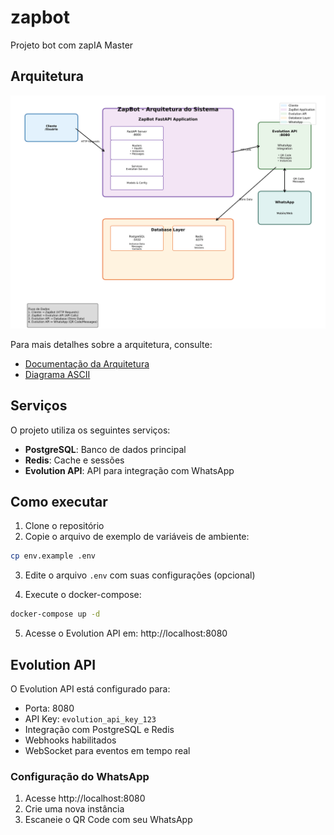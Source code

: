 # zapbot
Projeto bot com zapIA Master

## Arquitetura

![Arquitetura do Sistema](docs/arquitetura.png)

Para mais detalhes sobre a arquitetura, consulte:
- [Documentação da Arquitetura](docs/arquitetura.md)
- [Diagrama ASCII](docs/arquitetura_ascii.txt)

## Serviços

O projeto utiliza os seguintes serviços:

- **PostgreSQL**: Banco de dados principal
- **Redis**: Cache e sessões
- **Evolution API**: API para integração com WhatsApp

## Como executar

1. Clone o repositório
2. Copie o arquivo de exemplo de variáveis de ambiente:
```bash
cp env.example .env
```

3. Edite o arquivo `.env` com suas configurações (opcional)

4. Execute o docker-compose:
```bash
docker-compose up -d
```

5. Acesse o Evolution API em: http://localhost:8080

## Evolution API

O Evolution API está configurado para:
- Porta: 8080
- API Key: `evolution_api_key_123`
- Integração com PostgreSQL e Redis
- Webhooks habilitados
- WebSocket para eventos em tempo real

### Configuração do WhatsApp

1. Acesse http://localhost:8080
2. Crie uma nova instância
3. Escaneie o QR Code com seu WhatsApp










